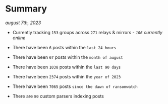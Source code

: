 
# Summary
_august 7th, 2023_

- Currently tracking `153` groups across `271` relays & mirrors - _`106` currently online_

- There have been `6` posts within the `last 24 hours`

- There have been `67` posts within the `month of august`

- There have been `1038` posts within the `last 90 days`

- There have been `2374` posts within the `year of 2023`

- There have been `7065` posts `since the dawn of ransomwatch`

- There are `80` custom parsers indexing posts
